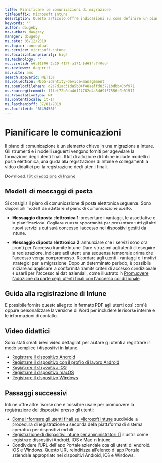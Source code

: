 ```yaml
---
title: Pianificare le comunicazioni di migrazione
titleSuffix: Microsoft Intune
description: Questo articolo offre indicazioni su come definire un piano e una strategia per le comunicazioni durante la migrazione a Microsoft Intune.
keywords: ''
author: dougeby
ms.author: dougeby
manager: dougeby
ms.date: 06/12/2019
ms.topic: conceptual
ms.service: microsoft-intune
ms.localizationpriority: high
ms.technology: ''
ms.assetid: e6a52506-2d29-41f7-a171-5d684a740dd4
ms.reviewer: dagerrit
ms.suite: ems
search.appverid: MET150
ms.collection: M365-identity-device-management
ms.openlocfilehash: d207d1ac51da5b34f48aeffd83791bdbb40bf971
ms.sourcegitcommit: 116ef72b9da4d114782d4b8dd9f57556c9b01511
ms.translationtype: HT
ms.contentlocale: it-IT
ms.lasthandoff: 07/01/2019
ms.locfileid: "67494560"
---
```

# <a name="plan-communications"></a>Pianificare le comunicazioni 
Il piano di comunicazione è un elemento chiave in una migrazione a Intune. Gli strumenti e i modelli seguenti vengono forniti per agevolare la formazione degli utenti finali. Il kit di adozione di Intune include modelli di posta elettronica, una guida alla registrazione di Intune e collegamenti a video didattici per la registrazione degli utenti finali.  

Download:  [Kit di adozione di Intune](https://aka.ms/IntuneAdoptionKit)

## <a name="email-templates"></a>Modelli di messaggi di posta 
Si consiglia il piano di comunicazione di posta elettronica seguente. Sono disponibili modelli da adattare al piano di comunicazione scelto:
- **Messaggio di posta elettronica 1**: presentare i vantaggi, le aspettative e la pianificazione. Cogliere questa opportunità per presentare tutti gli altri nuovi servizi a cui sarà concesso l'accesso nei dispositivi gestiti da Intune. 

- **Messaggio di posta elettronica 2**: annunciare che i servizi sono ora pronti per l'accesso tramite Intune. Dare istruzioni agli utenti di eseguire la registrazione.  indicare agli utenti una sequenza temporale prima che l'accesso venga compromesso. Ricordare agli utenti i vantaggi e i motivi strategici per la migrazione.
Dopo un determinato periodo, è possibile iniziare ad applicare la conformità tramite criteri di accesso condizionale e usarli per l'accesso ai dati aziendali, come illustrato in [Promuovere l'adozione da parte degli utenti finali con l'accesso condizionale](migration-guide-drive-adoption.md).

## <a name="intune-enrollment-guide"></a>Guida alla registrazione di Intune 
È possibile fornire questo allegato in formato PDF agli utenti così com'è oppure personalizzare la versione di Word per includere le risorse interne e le informazioni di contatto.

## <a name="instructional-videos"></a>Video didattici
Sono stati creati brevi video dettagliati per aiutare gli utenti a registrare in modo semplice i dispositivi in Intune.
- [Registrare il dispositivo Android](https://www.youtube.com/watch?v=k0Q_sGLSx6o&t=1s)
- [Registrare il dispositivo con il profilo di lavoro Android](https://www.youtube.com/watch?v=9Dl8HsGk4tI&t=3s)
- [Registrare il dispositivo iOS](https://www.youtube.com/watch?v=mJyv6YcHi7c)
- [Registrare il dispositivo macOS](https://www.youtube.com/watch?v=Pa2pfhwq_yk)
- [Registrare il dispositivo Windows](https://www.youtube.com/watch?v=TKQxEckBHiE)

## <a name="next-steps"></a>Passaggi successivi
Intune offre altre risorse che è possibile usare per promuovere la registrazione dei dispositivi presso gli utenti:
- [Come informare gli utenti finali su Microsoft Intune](https://docs.microsoft.com/intune/end-user-educate) suddivide la procedura di registrazione a seconda della piattaforma di sistema operativo per dispositivi mobili 
- [Registrazione di dispositivi Intune per amministratori IT](https://docs.microsoft.com/intune/device-enrollment) illustra come registrare dispositivi Android, iOS e Mac in Intune.
- Condividere l'[URL dell'app Portale aziendale](http://go.microsoft.com/fwlink/?LinkID=396941) con gli utenti di Android, iOS e Windows. Questo URL reindirizza all'elenco di app Portale aziendale appropriato nei dispositivi Android, iOS e Windows.
